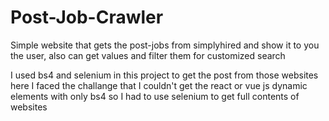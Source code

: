# Post-Job-Crawler
Simple website that gets the post-jobs from simplyhired and show it to you the user, also can get values and filter them for customized search


I used bs4 and selenium in this project to get the post from those websites 
here I faced the challange that I couldn't get the react or vue js dynamic elements with only bs4 so I had to use selenium to get full contents of websites 

 
